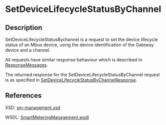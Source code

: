 <!--
SPDX-FileCopyrightText: Contributors to the Documentation project

SPDX-License-Identifier: Apache-2.0
-->

# SetDeviceLifecycleStatusByChannel

## Description

SetDeviceLifecycleStatusBychannel is a request to set the device lifecycle status of an Mbus device, using the device identification of the Gateway device and a channel.

All requests have similar response behaviour which is described in [ResponseMessages](../../responsemessages.md).

The returned response for the SetDeviceLifecycleStatusByChannel request is as specified in [SetDeviceLifecycleStatusByChannelResponse](setdevicelifecyclestatusbychannelresponse.md).

## References

XSD: [sm-management.xsd](https://github.com/OSGP/open-smart-grid-platform/blob/development/osgp/shared/osgp-ws-smartmetering/src/main/resources/schemas/sm-management.xsd)

WSDL: [SmartMeteringManagement.wsdl](https://github.com/OSGP/open-smart-grid-platform/blob/development/osgp/shared/osgp-ws-smartmetering/src/main/resources/SmartMeteringManagement.wsdl)


